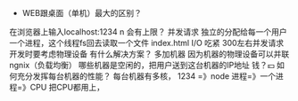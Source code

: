 - WEB跟桌面（单机）最大的区别？
 
 在浏览器上输入localhost:1234 n 会有上限？ 
 并发请求
 独立的分配给每一个用户一个进程，这个线程fs回去读取一个文件 index.html
 I/O 吃紧 300左右并发请求 开发时要考虑物理设备
 有什么解决方案？ 多加机器 因为机器的物理设备可以并联
 ngnix（负载均衡） 哪些机器是空闲的，把用户送到这台机器的IP地址 钱？💴
 如何充分发挥每台机器的性能？ 每台机器有多核，
 1234 =》node 进程=》一个进程=》CPU 把CPU都用上，